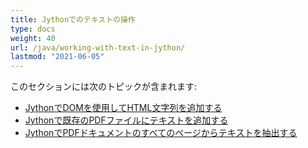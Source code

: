 ```yaml
---
title: Jythonでのテキストの操作
type: docs
weight: 40
url: /java/working-with-text-in-jython/
lastmod: "2021-06-05"
---
```


このセクションには次のトピックが含まれます:

- [JythonでDOMを使用してHTML文字列を追加する](/pdf/java/add-html-string-using-dom-in-jython/)
- [Jythonで既存のPDFファイルにテキストを追加する](/pdf/java/add-text-to-an-existing-pdf-file-in-jython/)
- [JythonでPDFドキュメントのすべてのページからテキストを抽出する](/pdf/java/extract-text-from-all-the-pages-of-a-pdf-document-in-jython/)